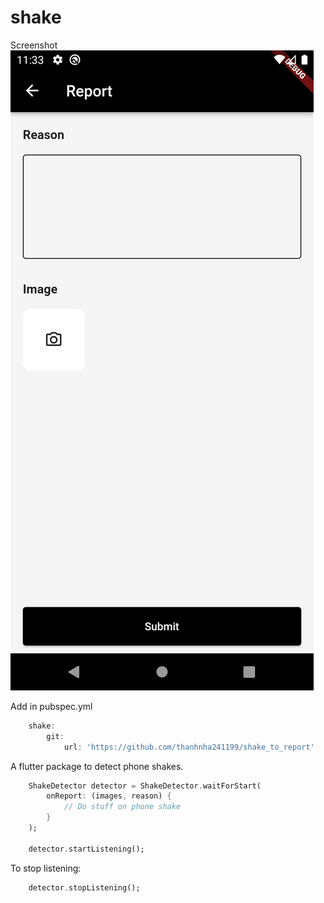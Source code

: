 # shake

Screenshot
![](images/image.png)


Add in pubspec.yml 


```dart
    shake:
        git:
            url: 'https://github.com/thanhnha241199/shake_to_report'
```


A flutter package to detect phone shakes.

```dart
    ShakeDetector detector = ShakeDetector.waitForStart(
        onReport: (images, reason) {
            // Do stuff on phone shake
        }
    );
    
    detector.startListening();
```



To stop listening:

```dart
    detector.stopListening();
```

